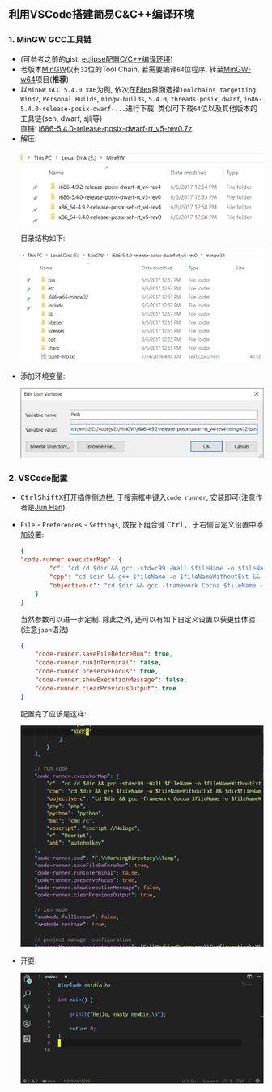 ## 利用VSCode搭建简易C&C++编译环境

### 1. MinGW GCC工具链

- (可参考之前的gist: [eclipse配置C/C++编译环境](https://gist.github.com/michaelHL/8b5e18b0d3d3319d49b7998bb7de052a))
- 老版本[MinGW](http://www.mingw.org/)仅有`32`位的Tool Chain,
  若需要编译`64`位程序, 转至[MinGW-w64](https://sourceforge.net/projects/mingw-w64/)项目(**推荐**)
- 以`MinGW GCC 5.4.0 x86`为例, 依次在[Files](https://sourceforge.net/projects/mingw-w64/files)界面选择`Toolchains targetting Win32`,
  `Personal Builds`, `mingw-builds`, `5.4.0`, `threads-posix`,
  `dwarf`, `i686-5.4.0-release-posix-dwarf-...`进行下载.
  类似可下载`64`位以及其他版本的工具链(seh, dwarf, sjlj等)  
  直链: [i686-5.4.0-release-posix-dwarf-rt_v5-rev0.7z](https://sourceforge.net/projects/mingw-w64/files/Toolchains%20targetting%20Win32/Personal%20Builds/mingw-builds/5.4.0/threads-posix/dwarf/i686-5.4.0-release-posix-dwarf-rt_v5-rev0.7z/download)
- 解压:
  <p align="center">
      <img src="img/vscode-c-c++-environment-01.png">
  </p>
  目录结构如下:
  <p align="center">
      <img src="img/vscode-c-c++-environment-02.png">
  </p>
- 添加环境变量:
  <p align="center">
      <img src="img/vscode-c-c++-environment-03.png">
  </p>

### 2. VSCode配置

- <kbd>Ctrl</kbd><kbd>Shift</kbd><kbd>X</kbd>打开插件侧边栏,
   于搜索框中键入`code runner`, 安装即可(注意作者是[Jun Han](https://marketplace.visualstudio.com/items?itemName=formulahendry.code-runner)).
- `File` - `Preferences` - `Settings`, 或按下组合键
   <kbd>Ctrl</kbd><kbd>,</kbd>, 于右侧自定义设置中添加设置:

    ```json
    {
    "code-runner.executorMap": {
            "c": "cd /d $dir && gcc -std=c99 -Wall $fileName -o $fileNameWithoutExt.exe && $dir$fileNameWithoutExt.exe",
            "cpp": "cd $dir && g++ $fileName -o $fileNameWithoutExt && $dir$fileNameWithoutExt",
            "objective-c": "cd $dir && gcc -framework Cocoa $fileName -o $fileNameWithoutExt && $dir$fileNameWithoutExt"
        }
    }
    ```

   当然参数可以进一步定制.
   除此之外, 还可以有如下自定义设置以获更佳体验
   (注意`json`语法)

    ```json
    {
        "code-runner.saveFileBeforeRun": true,
        "code-runner.runInTerminal": false,
        "code-runner.preserveFocus": true,
        "code-runner.showExecutionMessage": false,
        "code-runner.clearPreviousOutput": true
    }
    ```

   配置完了应该是这样:
   <p align="center">
      <img src="img/vscode-c-c++-environment-04.png">
   </p>

- 开耍.
  <p align="center">
      <img src="img/vscode-c-c++-environment-05.gif">
  </p>

